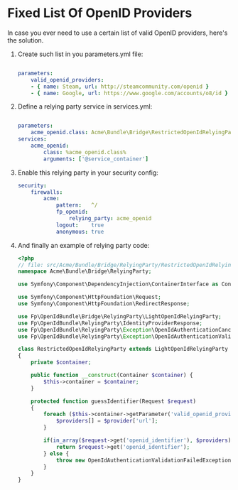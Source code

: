 Fixed List Of OpenID Providers
==================================

In case you ever need to use a certain list of valid OpenID providers, here's the solution.

1. Create such list in you parameters.yml file:

    ```yml

    parameters:
        valid_openid_providers:
        - { name: Steam, url: http://steamcommunity.com/openid }
        - { name: Google, url: https://www.google.com/accounts/o8/id }
    ```

2. Define a relying party service in services.yml:

    ```yml

    parameters:
        acme_openid.class: Acme\Bundle\Bridge\RestrictedOpenIdRelyingParty
    services:
        acme_openid:
            class: %acme_openid.class%
            arguments: ['@service_container']
    ```

3. Enable this relying party in your security config:

    ```yml
    security:
        firewalls:
            acme:
                pattern:   ^/
                fp_openid:
                    relying_party: acme_openid
                logout:    true
                anonymous: true
    ```

4. And finally an example of relying party code:

    ```php
    <?php
    // file: src/Acme/Bundle/Bridge/RelyingParty/RestrictedOpenIdRelyinParty.php
    namespace Acme\Bundle\Bridge\RelyingParty;

    use Symfony\Component\DependencyInjection\ContainerInterface as Container;

    use Symfony\Component\HttpFoundation\Request;
    use Symfony\Component\HttpFoundation\RedirectResponse;

    use Fp\OpenIdBundle\Bridge\RelyingParty\LightOpenIdRelyingParty;
    use Fp\OpenIdBundle\RelyingParty\IdentityProviderResponse;
    use Fp\OpenIdBundle\RelyingParty\Exception\OpenIdAuthenticationCanceledException;
    use Fp\OpenIdBundle\RelyingParty\Exception\OpenIdAuthenticationValidationFailedException;

    class RestrictedOpenIdRelyingParty extends LightOpenIdRelyingParty
    {
        private $container;

        public function __construct(Container $container) {
            $this->container = $container;
        }

        protected function guessIdentifier(Request $request)
        {
            foreach ($this->container->getParameter('valid_openid_providers') as $provider) {
                $providers[] = $provider['url'];
            }

            if(in_array($request->get('openid_identifier'), $providers)) {
                return $request->get('openid_identifier');
            } else {
                throw new OpenIdAuthenticationValidationFailedException("Invalid OpenID provider used", 1);
            }
        }
    }
    ```